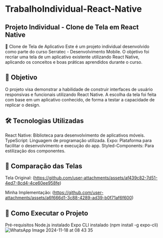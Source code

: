 # TrabalhoIndividual-React-Native

## Projeto Individual - Clone de Tela em React Native
📱 Clone de Tela de Aplicativo
Este é um projeto individual desenvolvido como parte do curso Serratec - Desenvolvimento Mobile. O objetivo foi recriar uma tela de um aplicativo existente utilizando React Native, aplicando os conceitos e boas práticas aprendidos durante o curso.

## 🎯 Objetivo
O projeto visa demonstrar a habilidade de construir interfaces de usuário responsivas e funcionais utilizando React Native. A escolha da tela foi feita com base em um aplicativo conhecido, de forma a testar a capacidade de replicar o design.

## 🛠️ Tecnologias Utilizadas
React Native: Biblioteca para desenvolvimento de aplicativos móveis.
TypeScript: Linguagem de programação utilizada.
Expo: Plataforma para facilitar o desenvolvimento e execução do app.
Styled-Components: Para estilização dos componentes.

## 📸 Comparação das Telas
Tela Original: (https://github.com/user-attachments/assets/af439c82-7d51-4ed7-8cd4-4ce60ee958fe)


Minha Implementação: (https://github.com/user-attachments/assets/a6f666d1-3c88-4289-ad39-b0f71af6f600)


## 🚀 Como Executar o Projeto
Pré-requisitos
Node.js instalado
Expo CLI instalado (npm install -g expo-cli)
![WhatsApp Image 2024-11-18 at 08 43 35](https://github.com/user-attachments/assets/b412d7dc-d3e4-4341-abd9-6ddbb1d64aaf)
